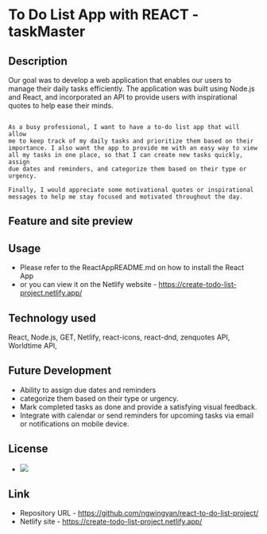 # To Do List App with REACT - taskMaster


## Description
Our goal was to develop a web application that enables our users to manage their daily tasks efficiently. The application was built using Node.js and React, and incorporated an API to 
provide users with inspirational quotes to help ease their minds. 

```

As a busy professional, I want to have a to-do list app that will allow 
me to keep track of my daily tasks and prioritize them based on their 
importance. I also want the app to provide me with an easy way to view all my tasks in one place, so that I can create new tasks quickly, assign 
due dates and reminders, and categorize them based on their type or 
urgency. 

Finally, I would appreciate some motivational quotes or inspirational messages to help me stay focused and motivated throughout the day.

```


## Feature and site preview


## Usage
- Please refer to the ReactAppREADME.md on how to install the React App
- or you can view it on the Netlify website - https://create-todo-list-project.netlify.app/


## Technology used
React, Node.js, GET, Netlify, react-icons, react-dnd, zenquotes API, Worldtime API, 


## Future Development

* Ability to assign due dates and reminders
* categorize them based on their type or urgency. 
* Mark completed tasks as done and provide a satisfying visual feedback.
* Integrate with calendar or send reminders for upcoming tasks via email or notifications on  mobile device.

## License
* <img src="https://img.shields.io/badge/license-MIT-blueviolet.svg" />

## Link
* Repository URL - https://github.com/ngwingyan/react-to-do-list-project/
* Netlify site - https://create-todo-list-project.netlify.app/
